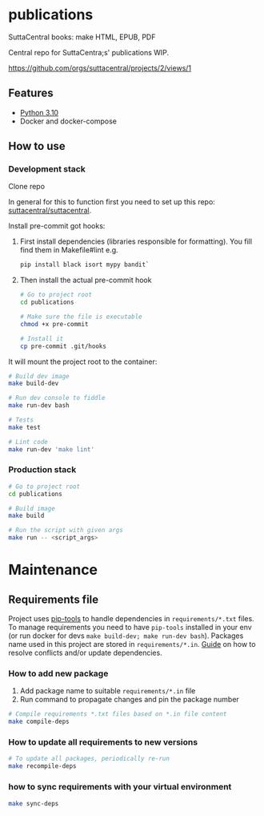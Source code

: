 # publications

SuttaCentral books: make HTML, EPUB, PDF

Central repo for SuttaCentra;s' publications WIP.

<https://github.com/orgs/suttacentral/projects/2/views/1>

## Features
* [Python 3.10](https://www.python.org/)
* Docker and docker-compose

## How to use
### Development stack

Clone repo

In general for this to function first you need to set up this repo: [suttacentral/suttacentral](https://github.com/suttacentral/suttacentral).

Install pre-commit got hooks:

1. First install dependencies (libraries responsible for formatting). You fill find them in Makefile#lint
e.g.
    ```bash
    pip install black isort mypy bandit`
    ```
2. Then install the actual pre-commit hook
    ```bash
    # Go to project root
    cd publications

    # Make sure the file is executable
    chmod +x pre-commit

    # Install it
    cp pre-commit .git/hooks
    ```

It will mount the project root to the container:
```bash
# Build dev image
make build-dev

# Run dev console to fiddle
make run-dev bash

# Tests
make test

# Lint code
make run-dev 'make lint'
```

### Production stack
```bash
# Go to project root
cd publications

# Build image
make build

# Run the script with given args
make run -- <script_args>
```


# Maintenance
## Requirements file
Project uses [pip-tools](https://github.com/jazzband/pip-tools) to handle dependencies in `requirements/*.txt` files.
To manage requirements you need to have `pip-tools` installed in your env (or run docker for devs `make build-dev; make run-dev bash`).
Packages name used in this project are stored in `requirements/*.in`.
[Guide](https://code.kiwi.com/our-comprehensive-guide-to-python-dependencies-8a5a4366a563) on how to resolve conflicts and/or update dependencies.

### How to add new package
1. Add package name to suitable `requirements/*.in` file
2. Run command to propagate changes and pin the package number
```bash
# Compile requirements *.txt files based on *.in file content
make compile-deps
```

### How to update all requirements to new versions
```bash
# To update all packages, periodically re-run
make recompile-deps
```

### how to sync requirements with your virtual environment
```bash
make sync-deps
```
